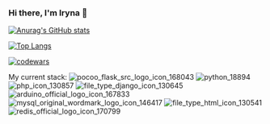 ### Hi there, I'm Iryna 👋

[![Anurag's GitHub stats](https://github-readme-stats.vercel.app/api?username=xenoproxy&theme=radical&show_icons=true&hide=issues,contribs)](https://github.com/anuraghazra/github-readme-stats)

[![Top Langs](https://github-readme-stats.vercel.app/api/top-langs/?username=xenoproxy&layout=compact)](https://github.com/anuraghazra/github-readme-stats)


[![codewars](https://www.codewars.com/users/XenoProxy/badges/large)](https://www.codewars.com/users/XenoProxy)   

My current stack:
![pocoo_flask_src_logo_icon_168043](https://user-images.githubusercontent.com/44860152/212622940-230953db-38b8-442b-ae60-18c58bac8765.png)
![python_18894](https://user-images.githubusercontent.com/44860152/212623090-420c09dd-f1fc-4877-b51d-352221329fcb.png)
![php_icon_130857](https://user-images.githubusercontent.com/44860152/212623094-0855507b-82dd-4971-b2d1-f26fa8d57e45.png)
![file_type_django_icon_130645](https://user-images.githubusercontent.com/44860152/212623095-a9573b47-e133-4eb0-b099-3b7e1b57fadd.png)
![arduino_official_logo_icon_167833](https://user-images.githubusercontent.com/44860152/212623329-6102d2b3-de28-43bb-9ffb-c54d098aa5c4.png)
![mysql_original_wordmark_logo_icon_146417](https://user-images.githubusercontent.com/44860152/212623331-e4308e49-43a4-48fa-9d3d-41a21738956f.png)
![file_type_html_icon_130541](https://user-images.githubusercontent.com/44860152/212623333-7fcaa6f2-11db-4fd8-859b-483cdc500042.png)
![redis_official_logo_icon_170799](https://user-images.githubusercontent.com/44860152/212623796-a39cdd04-e229-4534-a5c8-a95d8d640d07.png)





<!--
**XenoProxy/XenoProxy** is a ✨ _special_ ✨ repository because its `README.md` (this file) appears on your GitHub profile.

Here are some ideas to get you started:

- 🔭 I’m currently working on ...
- 🌱 I’m currently learning ...
- 👯 I’m looking to collaborate on ...
- 🤔 I’m looking for help with ...
- 💬 Ask me about ...
- 📫 How to reach me: ...
- 😄 Pronouns: ...
- ⚡ Fun fact: ...
-->
